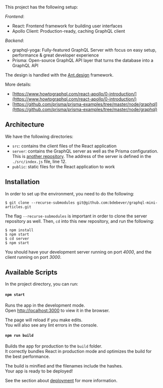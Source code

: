 This project has the following setup:

_Frontend_:
- React: Frontend framework for building user interfaces
- Apollo Client: Production-ready, caching GraphQL client

_Backend_:
- graphql-yoga: Fully-featured GraphQL Server with focus on easy setup, performance & great developer experience
- Prisma: Open-source GraphQL API layer that turns the database into a GraphQL API

The design is handled with the [Ant.design](https://ant.design) framework.

More details:
- [https://www.howtographql.com/react-apollo/0-introduction/](https://www.howtographql.com/react-apollo/0-introduction/)
- [https://github.com/prisma/prisma-examples/tree/master/node/graphql](https://github.com/prisma/prisma-examples/tree/master/node/graphql)

## Architecture

We have the following directories:
- `src`: contains the client files of the React application
- `server`: contains the GraphQL server as well as the Prisma configuration. This is [another repository](https://github.com/bdebever/graphql-mini-articles-server). The address of the server is defined in the `./src/index.js` file, line 12.
- `public`: static files for the React application to work


## Installation

In order to set up the environment, you need to do the following:
```
$ git clone --recurse-submodules git@github.com:bdebever/graphql-mini-articles.git
```
The flag `--recurse-submodules` is important in order to clone the server repository as well.
Then, `cd` into this new repository, and run the following:
```
$ npm install
$ npm start
$ cd server
$ npm start
```

You should have your development server running on port _4000_, and the client running on port _3000_.

## Available Scripts

In the project directory, you can run:

#### `npm start`

Runs the app in the development mode.<br>
Open [http://localhost:3000](http://localhost:3000) to view it in the browser.

The page will reload if you make edits.<br>
You will also see any lint errors in the console.

#### `npm run build`

Builds the app for production to the `build` folder.<br>
It correctly bundles React in production mode and optimizes the build for the best performance.

The build is minified and the filenames include the hashes.<br>
Your app is ready to be deployed!

See the section about [deployment](https://facebook.github.io/create-react-app/docs/deployment) for more information.